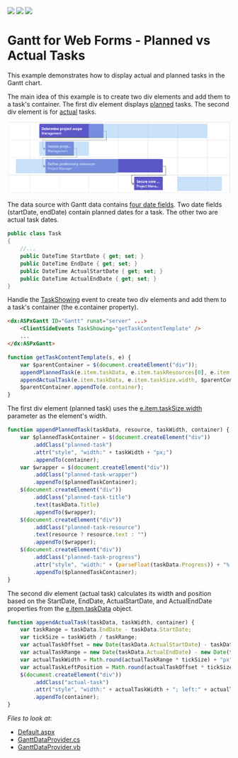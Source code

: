 <!-- default badges list -->
![](https://img.shields.io/endpoint?url=https://codecentral.devexpress.com/api/v1/VersionRange/412034304/21.1.3%2B)
[![](https://img.shields.io/badge/Open_in_DevExpress_Support_Center-FF7200?style=flat-square&logo=DevExpress&logoColor=white)](https://supportcenter.devexpress.com/ticket/details/T1033229)
[![](https://img.shields.io/badge/📖_How_to_use_DevExpress_Examples-e9f6fc?style=flat-square)](https://docs.devexpress.com/GeneralInformation/403183)
<!-- default badges end -->
# Gantt for Web Forms - Planned vs Actual Tasks  

This example demonstrates how to display actual and planned tasks in the Gantt chart.

The main idea of this example is to create two div elements and add them to a task's container. The first div element displays [planned](./CS/DXWebApplication1/Default.aspx#L21) tasks. The second div element is for [actual](./CS/DXWebApplication1/Default.aspx#L45) tasks.

![DevExpress Gantt - Planned vs Actual Tasks](/images/gantt-planned-actual-tasks.png)

The data source with Gantt data contains [four date fields](./CS/DXWebApplication1/App_Data/GanttDataProvider.cs). Two date fields (startDate, endDate) contain planned dates for a task. The other two are actual task dates.

```csharp
public class Task
{
    //...
    public DateTime StartDate { get; set; }
    public DateTime EndDate { get; set; }
    public DateTime ActualStartDate { get; set; }
    public DateTime ActualEndDate { get; set; }
}
```

Handle the [TaskShowing](https://docs.devexpress.com/AspNet/js-ASPxClientGantt.TaskShowing) event to create two div elements and add them to a task's container (the e.container property).

```aspx
<dx:ASPxGantt ID="Gantt" runat="server" ...>
    <ClientSideEvents TaskShowing="getTaskContentTemplate" />
    ...
</dx:ASPxGantt>
```

```js
function getTaskContentTemplate(s, e) {
    var $parentContainer = $(document.createElement("div"));
    appendPlannedTask(e.item.taskData, e.item.taskResources[0], e.item.taskSize.width, $parentContainer);
    appendActualTask(e.item.taskData, e.item.taskSize.width, $parentContainer);
    $parentContainer.appendTo(e.container);
}
```

The first div element (planned task) uses the [e.item.taskSize.width](https://docs.devexpress.com/AspNet/js-ASPxClientGanttTaskShowingEventArgs.item) parameter as the element's width.

```js
function appendPlannedTask(taskData, resource, taskWidth, container) {
    var $plannedTaskContainer = $(document.createElement("div"))
        .addClass("planned-task")
        .attr("style", "width:" + taskWidth + "px;")
        .appendTo(container);
    var $wrapper = $(document.createElement("div"))
        .addClass("planned-task-wrapper")
        .appendTo($plannedTaskContainer);
    $(document.createElement("div"))
        .addClass("planned-task-title")
        .text(taskData.Title)
        .appendTo($wrapper);
    $(document.createElement("div"))
        .addClass("planned-task-resource")
        .text(resource ? resource.text : "")
        .appendTo($wrapper);
    $(document.createElement("div"))
        .addClass("planned-task-progress")
        .attr("style", "width:" + (parseFloat(taskData.Progress)) + "%;")
        .appendTo($plannedTaskContainer);
}
```

The second div element (actual task) calculates its width and position based on the StartDate, EndDate, ActualStartDate, and ActualEndDate properties from the [e.item.taskData](https://docs.devexpress.com/AspNet/js-ASPxClientGanttTaskShowingEventArgs.item) object. 

```js
function appendActualTask(taskData, taskWidth, container) {
    var taskRange = taskData.EndDate - taskData.StartDate;
    var tickSize = taskWidth / taskRange;
    var actualTaskOffset = new Date(taskData.ActualStartDate) - taskData.StartDate;
    var actualTaskRange = new Date(taskData.ActualEndDate) - new Date(taskData.ActualStartDate);
    var actualTaskWidth = Math.round(actualTaskRange * tickSize) + "px";
    var actualTaskLeftPosition = Math.round(actualTaskOffset * tickSize) + "px";
    $(document.createElement("div"))
        .addClass("actual-task")
        .attr("style", "width:" + actualTaskWidth + "; left:" + actualTaskLeftPosition)
        .appendTo(container);
}
```

<!-- default file list -->
*Files to look at*:

* [Default.aspx](./CS/DXWebApplication1/Default.aspx)
* [GanttDataProvider.cs](./CS/DXWebApplication1/App_Data/GanttDataProvider.cs)
* [GanttDataProvider.vb](./VB/DXWebApplication1/App_Data/GanttDataProvider.vb)
<!-- default file list end -->
